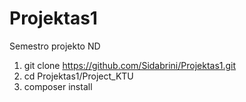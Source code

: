 # Projektas1
Semestro projekto ND

1. git clone https://github.com/Sidabrini/Projektas1.git
2. cd Projektas1/Project_KTU
3. composer install
